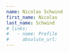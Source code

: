 ```yaml
---
name: Nicolas Schwind
first_name: Nicolas
last_name: Schwind
# links:
#   - name: Profile
#     absolute_url: 
---
```



